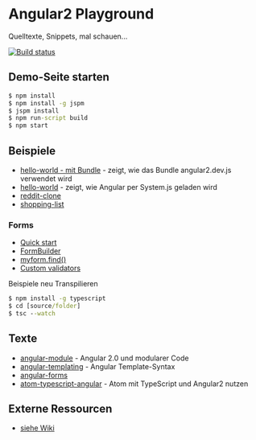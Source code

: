 # Angular2 Playground
Quelltexte, Snippets, mal schauen...

[![Build status](https://api.travis-ci.org/Angular2Buch/code.svg)](https://travis-ci.org/Angular2Buch/code)

## Demo-Seite starten

```cmd
$ npm install
$ npm install -g jspm
$ jspm install
$ npm run-script build
$ npm start
```

## Beispiele

* [hello-world - mit Bundle](source/hello-world-bundle) - zeigt, wie das Bundle angular2.dev.js verwendet wird
* [hello-world](source/hello-world) - zeigt, wie Angular per System.js geladen wird
* [reddit-clone](source/reddit-clone)
* [shopping-list](source/shopping-list)

### Forms

* [Quick start](source/forms/quick-start/)
* [FormBuilder](source/forms/form-builder/)
* [myform.find()](source/forms/form-controls-shorthand/)
* [Custom validators](source/forms/custom-validators/)

Beispiele neu Transpilieren

```cmd
$ npm install -g typescript
$ cd [source/folder]
$ tsc --watch
```

## Texte

* [angular-module](text/angular-module) - Angular 2.0 und modularer Code
* [angular-templating](text/angular-templating) - Angular Template-Syntax 
* [angular-forms](text/angular-forms) 
* [atom-typescript-angular](text/atom-typescript-angular) - Atom mit TypeScript und Angular2 nutzen

## Externe Ressourcen

* [siehe Wiki](https://github.com/Angular2Buch/code/wiki)
